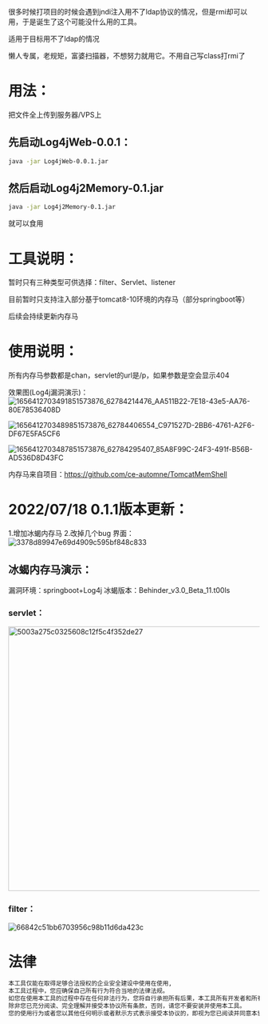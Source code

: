 很多时候打项目的时候会遇到jndi注入用不了ldap协议的情况，但是rmi却可以用，于是诞生了这个可能没什么用的工具。


适用于目标用不了ldap的情况

懒人专属，老规矩，富婆扫描器，不想努力就用它。不用自己写class打rmi了


# 用法：
把文件全上传到服务器/VPS上

## 先启动Log4jWeb-0.0.1：
```bash
java -jar Log4jWeb-0.0.1.jar
```

## 然后启动Log4j2Memory-0.1.jar
```bash
java -jar Log4j2Memory-0.1.jar
```
就可以食用


# 工具说明：
暂时只有三种类型可供选择：filter、Servlet、listener

目前暂时只支持注入部分基于tomcat8-10环境的内存马（部分springboot等）



后续会持续更新内存马

# 使用说明：

所有内存马参数都是chan，servlet的url是/p，如果参数是空会显示404

效果图(Log4j漏洞演示)：
![1656412703491851573876_62784214476_AA511B22-7E18-43e5-AA76-80E78536408D](https://user-images.githubusercontent.com/45167857/176162994-fa324ab7-a1ba-421a-abdd-2bc5934d3d18.png)

![1656412703489851573876_62784406554_C971527D-2BB6-4761-A2F6-DF67E5FA5CF6](https://user-images.githubusercontent.com/45167857/176163024-1dc03080-6435-4db7-b26d-00b5c9be275d.png)

![1656412703487851573876_62784295407_85A8F99C-24F3-491f-B56B-AD536D8D43FC](https://user-images.githubusercontent.com/45167857/176163039-bbe39fe6-dc64-4b43-8ec1-76faa37fbbc2.png)

内存马来自项目：https://github.com/ce-automne/TomcatMemShell

# 2022/07/18 0.1.1版本更新：
1.增加冰蝎内存马
2.改掉几个bug
界面：
![3378d89947e69d4909c595bf848c833](https://user-images.githubusercontent.com/45167857/179510427-04cbc1e3-5409-428b-9495-469407fc18d3.png)

## 冰蝎内存马演示：
漏洞环境：springboot+Log4j
冰蝎版本：Behinder_v3.0_Beta_11.t00ls
### servlet：
<img width="529" alt="5003a275c0325608c12f5c4f352de27" src="https://user-images.githubusercontent.com/45167857/179509893-3598309a-aeda-4d4b-878f-94936e7f88a4.png">

### filter：
![66842c51bb6703956c98b11d6da423c](https://user-images.githubusercontent.com/45167857/179509977-60938a98-ba17-4376-bccc-5e73539352af.png)


# 法律
```bash
本工具仅能在取得足够合法授权的企业安全建设中使用在使用,
本工具过程中，您应确保自己所有行为符合当地的法律法规。
如您在使用本工具的过程中存在任何非法行为，您将自行承担所有后果，本工具所有开发者和所有贡献者不承担任何法律及连带责任。
除非您已充分阅读、完全理解并接受本协议所有条款，否则，请您不要安装并使用本工具。
您的使用行为或者您以其他任何明示或者默示方式表示接受本协议的，即视为您已阅读并同意本协议的约束
```
